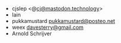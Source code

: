 - cjslep <@cj@mastodon.technology>
- lain
- pukkamustard <pukkamustard@posteo.net>
- weex <davesterry@gmail.com>
- Arnold Schrijver
